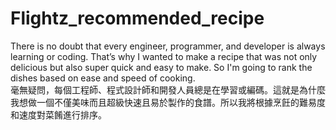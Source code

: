 # Flightz_recommended_recipe
There is no doubt that every engineer, programmer, and developer is always learning or coding. That’s why I wanted to make a recipe that was not only delicious but also super quick and easy to make. So I'm going to rank the dishes based on ease and speed of cooking.   
毫無疑問，每個工程師、程式設計師和開發人員總是在學習或編碼。這就是為什麼我想做一個不僅美味而且超級快速且易於製作的食譜。所以我將根據烹飪的難易度和速度對菜餚進行排序。
